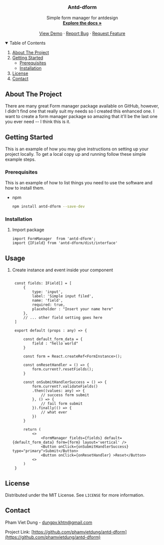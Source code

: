 <!-- PROJECT LOGO -->
<br />
<p align="center">

  <h3 align="center">Antd-dform</h3>

  <p align="center">
    Simple form manager for antdesign
    <br />
    <a href="https://phamvietdung.github.io/antd-dform/"><strong>Explore the docs »</strong></a>
    <br />
    <br />
    <a href="">View Demo</a>
    ·
    <a href="">Report Bug</a>
    ·
    <a href="">Request Feature</a>
  </p>
</p>

<!-- TABLE OF CONTENTS -->
<details open="open">
  <summary>Table of Contents</summary>
  <ol>
    <li><a href="#about-the-project">About The Project</a></li>
    <li><a href="#getting-started">Getting Started</a>
    <ul>
        <li><a href="#prerequisites">Prerequisites</a></li>
        <li><a href="#installation">Installation</a></li>
      </ul>
    </li>
    <li><a href="#license">License</a></li>
    <li><a href="#contact">Contact</a></li>
  </ol>
</details>

<!-- ABOUT THE PROJECT -->
## About The Project

There are many great Form manager package available on GitHub, however, I didn't find one that really suit my needs so I created this enhanced one. I want to create a form manager package so amazing that it'll be the last one you ever need -- I think this is it.

<!-- GETTING STARTED -->
## Getting Started

This is an example of how you may give instructions on setting up your project locally.
To get a local copy up and running follow these simple example steps.

### Prerequisites

This is an example of how to list things you need to use the software and how to install them.
* npm
  ```sh
  npm install antd-dform --save-dev
  ```

### Installation

1. Import package
   ```JS
   import FormManager  from 'antd-dform';
   import {IField} from 'antd-dform/dist/interface'
   ```

<!-- USAGE EXAMPLES -->
## Usage

1. Create instance and event inside your component
   ```JS

    const fields: IField[] = [
        {
            type: 'input',
            label: 'Simple input filed',
            name: 'field',
            required: true,
            placeholder : "Insert your name here"
        },
        // ... other field setting goes here
    ]

    export default (props : any) => {

        const default_form_data = {
            field : "hello world"
        }

        const form = React.createRef<FormInstance>();

        const onResetHandler = () => {
            form.current?.resetFields();
        }

        const onSubmitHandlerSuccess = () => {
            form.current?.validateFields()
            .then((values: any) => {
                // success form submit
            }, () => {
                // fail form submit
            }).finally(() => {
                // what ever
            })
        }

        return (
            <>
                <FormManager fields={fields} default={default_form_data} form={form} layout='vertical' />
                <Button onClick={onSubmitHandlerSuccess} type="primary">Submit</Button>
                <Button onClick={onResetHandler} >Reset</Button>
            <>
        )
    }
   ```


<!-- LICENSE -->
## License

Distributed under the MIT License. See `LICENSE` for more information.

<!-- CONTACT -->
## Contact

Pham Viet Dung - dungpv.khtn@gmail.com

Project Link: [https://github.com/phamvietdung/antd-dform](https://github.com/phamvietdung/antd-dform)